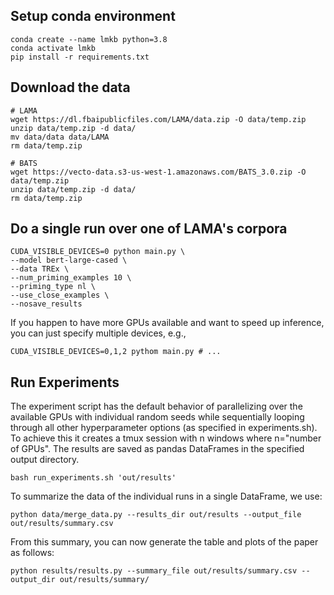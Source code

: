 ## Setup conda environment
```
conda create --name lmkb python=3.8
conda activate lmkb
pip install -r requirements.txt
```

## Download the data
```
# LAMA
wget https://dl.fbaipublicfiles.com/LAMA/data.zip -O data/temp.zip
unzip data/temp.zip -d data/
mv data/data data/LAMA
rm data/temp.zip

# BATS
wget https://vecto-data.s3-us-west-1.amazonaws.com/BATS_3.0.zip -O data/temp.zip
unzip data/temp.zip -d data/
rm data/temp.zip
```

## Do a single run over one of LAMA's corpora
```
CUDA_VISIBLE_DEVICES=0 python main.py \
--model bert-large-cased \
--data TREx \
--num_priming_examples 10 \
--priming_type nl \
--use_close_examples \
--nosave_results
```
If you happen to have more GPUs available and want to speed up inference, you can just specify multiple devices, e.g.,
```
CUDA_VISIBLE_DEVICES=0,1,2 pythom main.py # ...
```

## Run Experiments
The experiment script has the default behavior of parallelizing over the available GPUs with individual random seeds while sequentially looping through all other hyperparameter options (as specified in experiments.sh). To achieve this it creates a tmux session with n windows where n="number of GPUs". The results are saved as pandas DataFrames in the specified output directory.
```
bash run_experiments.sh 'out/results'
```
To summarize the data of the individual runs in a single DataFrame, we use:
```
python data/merge_data.py --results_dir out/results --output_file out/results/summary.csv
```

From this summary, you can now generate the table and plots of the paper as follows:
```
python results/results.py --summary_file out/results/summary.csv --output_dir out/results/summary/
```
